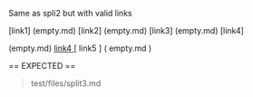 Same as spli2 but with valid links

[link1]
(empty.md)
[link2]
    (empty.md)
[link3]       (empty.md)
[link4]


(empty.md)
[
link4
](
empty.md
)
[
link5
]
(
empty.md
)

== EXPECTED ==
> test/files/split3.md
